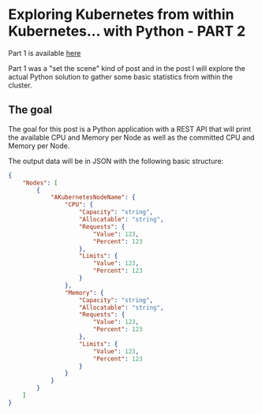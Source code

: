 # Exploring Kubernetes from within Kubernetes... with Python - PART 2

Part 1 is available [here](2022-04-10.md)

Part 1 was a "set the scene" kind of post and in the post I will explore the actual Python solution to gather some basic statistics from within the cluster.

## The goal

The goal for this post is a Python application with a REST API that will print the available CPU and Memory per Node as well as the committed CPU and Memory per Node.

The output data will be in JSON with the following basic structure:

```json
{
    "Nodes": [
        {
            "AKubernetesNodeName": {
                "CPU": {
                    "Capacity": "string",
                    "Allocatable": "string",
                    "Requests": {
                        "Value": 123,
                        "Percent": 123
                    },
                    "Limits": {
                        "Value": 123,
                        "Percent": 123
                    }
                },
                "Memory": {
                    "Capacity": "string",
                    "Allocatable": "string",
                    "Requests": {
                        "Value": 123,
                        "Percent": 123
                    },
                    "Limits": {
                        "Value": 123,
                        "Percent": 123
                    }
                }
            }
        }
    ]
}
```


